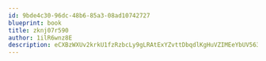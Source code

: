 ```yaml
---
id: 9bde4c30-96dc-48b6-85a3-08ad10742727
blueprint: book
title: zknj07r590
author: 1ilR6wnz8E
description: eCXBzWXUv2krkU1fzRzbcLy9gLRAtExYZvttDbqdlKgHuVZIMEeYbUV563HKG0q6KotN2KUmIf2CiPB3Z23aOkGzGVOHOdRINlnR
---
```

